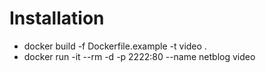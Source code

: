 # Installation

- docker build -f Dockerfile.example -t video .
- docker run -it --rm -d -p 2222:80 --name netblog video
